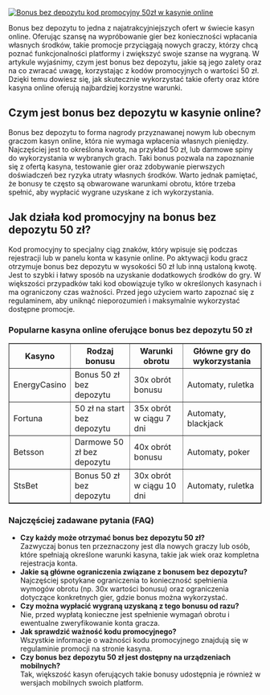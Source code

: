 [![Bonus bez depozytu kod promocyjny 50zł w kasynie online](https://123-caf.pages.dev/gitsignup.png)](https://vrmoo.ru/Bt82HjjY)

<div>     <p>Bonus bez depozytu to jedna z najatrakcyjniejszych ofert w świecie kasyn online. Oferując szansę na wypróbowanie gier bez konieczności wpłacania własnych środków, takie promocje przyciągają nowych graczy, którzy chcą poznać funkcjonalności platformy i zwiększyć swoje szanse na wygraną. W artykule wyjaśnimy, czym jest bonus bez depozytu, jakie są jego zalety oraz na co zwracać uwagę, korzystając z kodów promocyjnych o wartości 50 zł. Dzięki temu dowiesz się, jak skutecznie wykorzystać takie oferty oraz które kasyna online oferują najbardziej korzystne warunki.</p>      <h2>Czym jest bonus bez depozytu w kasynie online?</h2>   <p>Bonus bez depozytu to forma nagrody przyznawanej nowym lub obecnym graczom kasyn online, która nie wymaga wpłacenia własnych pieniędzy. Najczęściej jest to określona kwota, na przykład 50 zł, lub darmowe spiny do wykorzystania w wybranych grach. Taki bonus pozwala na zapoznanie się z ofertą kasyna, testowanie gier oraz zdobywanie pierwszych doświadczeń bez ryzyka utraty własnych środków. Warto jednak pamiętać, że bonusy te często są obwarowane warunkami obrotu, które trzeba spełnić, aby wypłacić wygrane uzyskane z ich wykorzystania.</p>      <h2>Jak działa kod promocyjny na bonus bez depozytu 50 zł?</h2>   <p>Kod promocyjny to specjalny ciąg znaków, który wpisuje się podczas rejestracji lub w panelu konta w kasynie online. Po aktywacji kodu gracz otrzymuje bonus bez depozytu w wysokości 50 zł lub inną ustaloną kwotę. Jest to szybki i łatwy sposób na uzyskanie dodatkowych środków do gry. W większości przypadków taki kod obowiązuje tylko w określonych kasynach i ma ograniczony czas ważności. Przed jego użyciem warto zapoznać się z regulaminem, aby uniknąć nieporozumień i maksymalnie wykorzystać dostępne promocje.</p>      <h3>Popularne kasyna online oferujące bonus bez depozytu 50 zł</h3>   <table border="1" cellpadding="8" cellspacing="0" style="border-collapse: collapse; width: 100%;">     <thead>       <tr>         <th>Kasyno</th>         <th>Rodzaj bonusu</th>         <th>Warunki obrotu</th>         <th>Główne gry do wykorzystania</th>       </tr>     </thead>     <tbody>       <tr>         <td>EnergyCasino</td>         <td>Bonus 50 zł bez depozytu</td>         <td>30x obrót bonusu</td>         <td>Automaty, ruletka</td>       </tr>       <tr>         <td>Fortuna</td>         <td>50 zł na start bez depozytu</td>         <td>35x obrót w ciągu 7 dni</td>         <td>Automaty, blackjack</td>       </tr>       <tr>         <td>Betsson</td>         <td>Darmowe 50 zł bez depozytu</td>         <td>40x obrót bonusu</td>         <td>Automaty, poker</td>       </tr>       <tr>         <td>StsBet</td>         <td>Bonus 50 zł bez depozytu</td>         <td>30x obrót w ciągu 10 dni</td>         <td>Automaty, ruletka</td>       </tr>     </tbody>   </table>      <h3>Najczęściej zadawane pytania (FAQ)</h3>   <ul>     <li><strong>Czy każdy może otrzymać bonus bez depozytu 50 zł?</strong><br>       Zazwyczaj bonus ten przeznaczony jest dla nowych graczy lub osób, które spełniają określone warunki kasyna, takie jak wiek oraz kompletna rejestracja konta.</li>          <li><strong>Jakie są główne ograniczenia związane z bonusem bez depozytu?</strong><br>       Najczęściej spotykane ograniczenia to konieczność spełnienia wymogów obrotu (np. 30x wartości bonusu) oraz ograniczenia dotyczące konkretnych gier, gdzie bonus można wykorzystać.</li>          <li><strong>Czy można wypłacić wygraną uzyskaną z tego bonusu od razu?</strong><br>       Nie, przed wypłatą konieczne jest spełnienie wymagań obrotu i ewentualne zweryfikowanie konta gracza.</li>          <li><strong>Jak sprawdzić ważność kodu promocyjnego?</strong><br>       Wszystkie informacje o ważności kodu promocyjnego znajdują się w regulaminie promocji na stronie kasyna.</li>          <li><strong>Czy bonus bez depozytu 50 zł jest dostępny na urządzeniach mobilnych?</strong><br>       Tak, większość kasyn oferujących takie bonusy udostępnia je również w wersjach mobilnych swoich platform.</li>   </ul> </div>